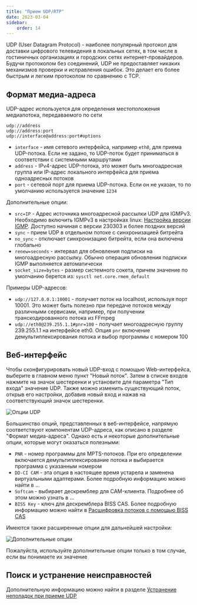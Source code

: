 ```yaml
---
title: "Прием UDP/RTP"
date: 2023-03-04
sidebar:
    order: 14
---
```


UDP (User Datagram Protocol) - наиболее популярный протокол для доставки цифрового телевидения в локальных сетях, в том числе в гостиничных организациях и городских сетях интернет-провайдеров. Будучи протоколом без соединений, UDP не предоставляет никаких механизмов проверки и исправления ошибок. Это делает его более быстрым и легким протоколом по сравнению с TCP.

## Формат медиа-адреса[](https://help.cesbo.com/astra/receiving/ip/udp#media-address-format)

UDP-адрес используется для определения местоположения медиапотока, передаваемого по сети

```
udp://address
udp://address:port
udp://interface@address:port#options
```

- `interface` - имя сетевого интерфейса, например `eth0`, для приема UDP-потока. Если не задано, то UDP-поток будет приниматься в соответствии с системными маршрутами
- `address` - IPv4-адрес UDP-потока, это может быть многоадресная группа или IP-адрес локального интерфейса для приема одноадресных потоков
- `port` - сетевой порт для приема UDP-потока. Если он не указан, то по умолчанию используется значение `1234`

Дополнительные опции:

- `src=IP` - Адрес источника многоадресной рассылки UDP для IGMPv3. Необходимо включить IGMPv3 в настройках linux: [Настройка версии IGMP](https://help.cesbo.com/misc/tools-and-utilities/network/configure-igmp-version). Доступно начиная с версии 230303 и более поздних версий
- `sync` - прием UDP в отдельном потоке с синхронизацией битрейта
- `no_sync` - отключает синхронизацию битрейта, если она включена глобально
- `renew=seconds` - интервал для обновления подписки на многоадресную рассылку. Обычно операция обновления подписки IGMP выполняется автоматически
- `socket_size=bytes` - размер системного сокета, причем значение по умолчанию берется из: `sysctl net.core.rmem_default`

Примеры UDP-адресов:

- `udp://127.0.0.1:10001` - получает поток на localhost, используя порт 10001. Это может быть полезно при передаче потоков между различными сервисами, например, при получении транскодированного потока из FFmpeg
- `udp://eth0@239.255.1.1#pnr=100` - получает многоадресную группу 239.255.1.1 на интерфейсе eth0. Опция `pnr` включение демультиплексирования потока и выбор программы с номером 100

## Веб-интерфейс[](https://help.cesbo.com/astra/receiving/ip/udp#web-interface)

Чтобы сконфигурировать новый UDP-вход с помощью Web-интерфейса, выберите в главном меню пункт "Новый поток". Затем в списке входов нажмите на значок шестеренки и установите для параметра "Тип входа" значение UDP. Также можно изменить существующий поток, открыв его настройки, добавив новый вход и нажав на соответствующий значок шестеренки.

![Опции UDP](https://cdn.cesbo.com/help/astra/receiving/ip/udp/options.png)

Большинство опций, представленных в веб-интерфейсе, напрямую соответствуют компонентам UDP-адреса, как описано в разделе "Формат медиа-адреса". Однако есть и некоторые дополнительные опции, которые могут оказаться полезными:

- `PNR` - номер программы для MPTS-потоков. При его определении включается демультиплексирование потока и выбирается программа с указанным номером
- `DD-CI CAM` - эта опция в настоящее время устарела и заменена виртуальными адаптерами. Более подробную информацию можно найти в ...
- `Softcam` - выбирает дескремблер для CAM-клиента. Подробнее об этом можно узнать в ...
- `BISS Key` - ключ для дескремблера BISS CAS. Более подробную информацию можно найти в [Расшифровка потоков с помощью BISS CAS](https://help.cesbo.com/astra/processing/cas/decrypt-biss)

Имеются также расширенные опции для дальнейшей настройки:

![Дополнительные опции](https://cdn.cesbo.com/help/astra/receiving/ip/udp/advanced.png)

Пожалуйста, используйте дополнительные опции только в том случае, если вы понимаете их значение

## Поиск и устранение неисправностей[](https://help.cesbo.com/astra/receiving/ip/udp#troubleshooting)

Дополнительную информацию можно найти в разделе [Устранение неполадок при приеме UDP](https://help.cesbo.com/misc/troubleshooting/receiving/udp)
